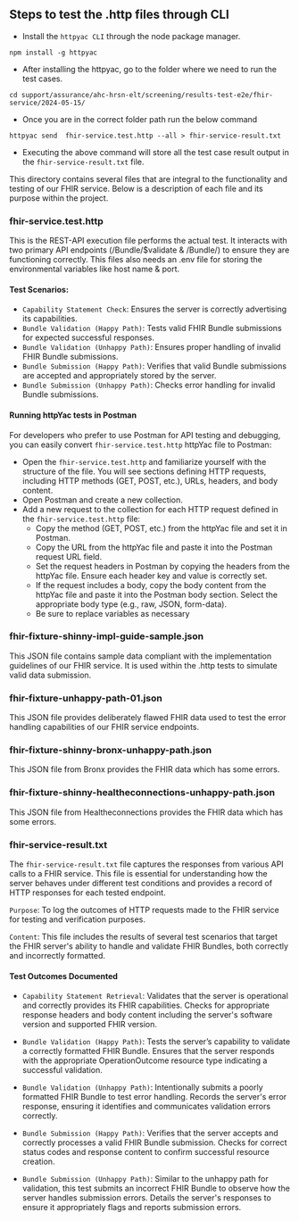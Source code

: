 ## Steps to test the .http files through CLI

- Install the `httpyac CLI` through the node package manager.

`npm install -g httpyac`

- After installing the httpyac, go to the folder where we need to run the test
  cases.

`cd support/assurance/ahc-hrsn-elt/screening/results-test-e2e/fhir-service/2024-05-15/`

- Once you are in the correct folder path run the below command

`httpyac send  fhir-service.test.http --all > fhir-service-result.txt`

- Executing the above command will store all the test case result output in the
  `fhir-service-result.txt` file.

This directory contains several files that are integral to the functionality and
testing of our FHIR service. Below is a description of each file and its purpose
within the project.

### fhir-service.test.http

This is the REST-API execution file performs the actual test. It interacts
with two primary API endpoints (/Bundle/$validate & /Bundle/) to ensure they are
functioning correctly. This files also needs an .env file for storing the
environmental variables like host name & port.

#### Test Scenarios:

- `Capability Statement Check`: Ensures the server is correctly advertising its
  capabilities.
- `Bundle Validation (Happy Path)`: Tests valid FHIR Bundle submissions for
  expected successful responses.
- `Bundle Validation (Unhappy Path)`: Ensures proper handling of invalid FHIR
  Bundle submissions.
- `Bundle Submission (Happy Path)`: Verifies that valid Bundle submissions are
  accepted and appropriately stored by the server.
- `Bundle Submission (Unhappy Path)`: Checks error handling for invalid Bundle
  submissions.

#### Running httpYac tests in Postman

For developers who prefer to use Postman for API testing and debugging, you can easily convert `fhir-service.test.http` httpYac file to Postman:

- Open the `fhir-service.test.http` and familiarize yourself with the structure of the file. You will see sections defining HTTP requests, including HTTP methods (GET, POST, etc.), URLs, headers, and body content.
- Open Postman and create a new collection.
- Add a new request to the collection for each HTTP request defined in the `fhir-service.test.http` file:
  - Copy the method (GET, POST, etc.) from the httpYac file and set it in Postman.
  - Copy the URL from the httpYac file and paste it into the Postman request URL field.
  - Set the request headers in Postman by copying the headers from the httpYac file. Ensure each header key and value is correctly set.
  - If the request includes a body, copy the body content from the httpYac file and paste it into the Postman body section. Select the appropriate body type (e.g., raw, JSON, form-data).
  - Be sure to replace variables as necessary

### fhir-fixture-shinny-impl-guide-sample.json

This JSON file contains sample data compliant with the implementation guidelines
of our FHIR service. It is used within the .http tests to simulate valid data
submission.

### fhir-fixture-unhappy-path-01.json

This JSON file provides deliberately flawed FHIR data used to test the error
handling capabilities of our FHIR service endpoints.

### fhir-fixture-shinny-bronx-unhappy-path.json

This JSON file from Bronx provides the FHIR data which has some errors.

### fhir-fixture-shinny-healtheconnections-unhappy-path.json

This JSON file from Healtheconnections provides the FHIR data which has some
errors.

### fhir-service-result.txt

The `fhir-service-result.txt` file captures the responses from various API calls
to a FHIR service. This file is essential for understanding how the server
behaves under different test conditions and provides a record of HTTP responses
for each tested endpoint.

`Purpose`: To log the outcomes of HTTP requests made to the FHIR service for
testing and verification purposes.

`Content`: This file includes the results of several test scenarios that target
the FHIR server's ability to handle and validate FHIR Bundles, both correctly
and incorrectly formatted.

#### Test Outcomes Documented

- `Capability Statement Retrieval`: Validates that the server is operational and
  correctly provides its FHIR capabilities. Checks for appropriate response
  headers and body content including the server's software version and supported
  FHIR version.

- `Bundle Validation (Happy Path)`: Tests the server’s capability to validate a
  correctly formatted FHIR Bundle. Ensures that the server responds with the
  appropriate OperationOutcome resource type indicating a successful validation.

- `Bundle Validation (Unhappy Path)`: Intentionally submits a poorly formatted
  FHIR Bundle to test error handling. Records the server's error response,
  ensuring it identifies and communicates validation errors correctly.

- `Bundle Submission (Happy Path)`: Verifies that the server accepts and
  correctly processes a valid FHIR Bundle submission. Checks for correct status
  codes and response content to confirm successful resource creation.

- `Bundle Submission (Unhappy Path)`: Similar to the unhappy path for
  validation, this test submits an incorrect FHIR Bundle to observe how the
  server handles submission errors. Details the server's responses to ensure it
  appropriately flags and reports submission errors.
